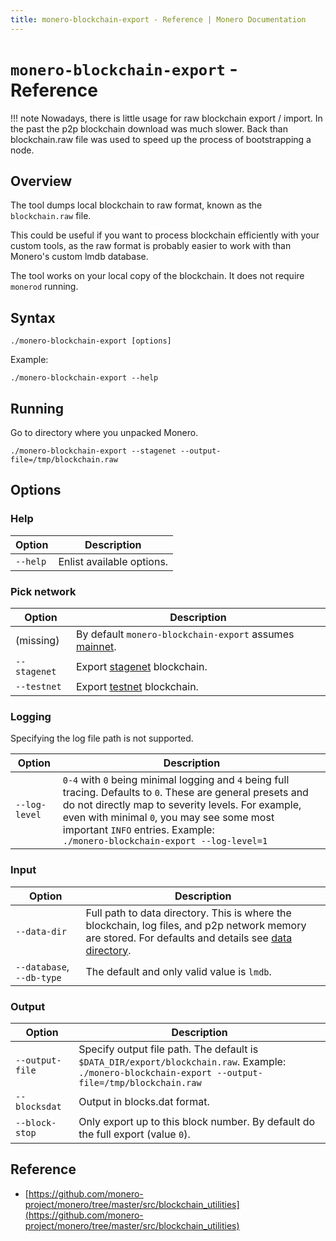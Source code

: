 ```yaml
---
title: monero-blockchain-export - Reference | Monero Documentation
---
```

# `monero-blockchain-export` - Reference

!!! note
    Nowadays, there is little usage for raw blockchain export / import. In the past the p2p blockchain download was much slower. Back than blockchain.raw file was used to speed up the process of bootstrapping a node. 

## Overview

The tool dumps local blockchain to raw format, known as the `blockchain.raw` file.

This could be useful if you want to process blockchain efficiently with your custom tools,
as the raw format is probably easier to work with than Monero's custom lmdb database.

The tool works on your local copy of the blockchain. It does not require `monerod` running.

## Syntax

`./monero-blockchain-export [options]`

Example:

`./monero-blockchain-export --help`

## Running

Go to directory where you unpacked Monero.

`./monero-blockchain-export --stagenet --output-file=/tmp/blockchain.raw`


## Options

### Help

| Option              | Description
|---------------------|--------------------------------------------------------------------------------------------------------------------------------------
| `--help`            | Enlist available options.

### Pick network

| Option              | Description
|---------------------|--------------------------------------------------------------------------------------------------------------------------------------
| (missing)           | By default `monero-blockchain-export` assumes [mainnet](/infrastructure/networks#mainnet).
| `--stagenet`        | Export [stagenet](/infrastructure/networks#stagenet) blockchain.
| `--testnet`         | Export [testnet](/infrastructure/networks#testnet) blockchain.

### Logging

Specifying the log file path is not supported.

| Option              | Description
|---------------------|--------------------------------------------------------------------------------------------------------------------------------------
| `--log-level`       | `0-4` with `0` being minimal logging and `4` being full tracing. Defaults to `0`. These are general presets and do not directly map to severity levels. For example, even with minimal `0`, you may see some most important `INFO` entries. Example: <br />`./monero-blockchain-export --log-level=1`

### Input

| Option                     | Description
|----------------------------|--------------------------------------------------------------------------------------------------------------------------------------
| `--data-dir`               | Full path to data directory. This is where the blockchain, log files, and p2p network memory are stored. For defaults and details see [data directory](/interacting/overview/#data-directory).
| `--database`, `--db-type`  | The default and only valid value is `lmdb`.

### Output

| Option              | Description
|---------------------|--------------------------------------------------------------------------------------------------------------------------------------
| `--output-file`     | Specify output file path. The default is `$DATA_DIR/export/blockchain.raw`. Example: <br />`./monero-blockchain-export --output-file=/tmp/blockchain.raw`
| `--blocksdat`       | Output in blocks.dat format.
| `--block-stop`      | Only export up to this block number. By default do the full export (value `0`).

## Reference

* [https://github.com/monero-project/monero/tree/master/src/blockchain_utilities](https://github.com/monero-project/monero/tree/master/src/blockchain_utilities)
